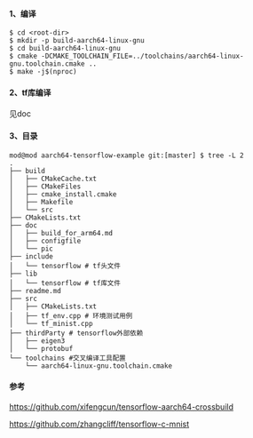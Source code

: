 #### 1、编译

```shell
$ cd <root-dir>
$ mkdir -p build-aarch64-linux-gnu
$ cd build-aarch64-linux-gnu
$ cmake -DCMAKE_TOOLCHAIN_FILE=../toolchains/aarch64-linux-gnu.toolchain.cmake ..
$ make -j$(nproc)
```

#### 2、tf库编译

见doc

#### 3、目录

```
mod@mod aarch64-tensorflow-example git:[master] $ tree -L 2
.
├── build
│   ├── CMakeCache.txt
│   ├── CMakeFiles
│   ├── cmake_install.cmake
│   ├── Makefile
│   └── src
├── CMakeLists.txt
├── doc
│   ├── build_for_arm64.md
│   ├── configfile
│   └── pic
├── include
│   └── tensorflow # tf头文件
├── lib	
│   └── tensorflow # tf库文件
├── readme.md
├── src
│   ├── CMakeLists.txt
│   ├── tf_env.cpp # 环境测试用例
│   └── tf_minist.cpp
├── thirdParty # tensorflow外部依赖
│   ├── eigen3
│   └── protobuf
└── toolchains #交叉编译工具配置
    └── aarch64-linux-gnu.toolchain.cmake

```

#### 参考

https://github.com/xifengcun/tensorflow-aarch64-crossbuild

https://github.com/zhangcliff/tensorflow-c-mnist